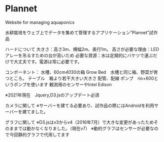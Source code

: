 # Plannet
Website for managing aquaponics

水耕栽培をウェブ上でデータを集めて管理するアプリケーション”Plannet”試作品

  ハードについて
    大きさ：高さ3m、横幅2m、奥行1m。
    高さが必要な理由：LEDアレーを吊るすための台が高いため
    必要な資源：水は定期的にバケツで運ぶだけで大丈夫です。電源は常に必要です。

  コンポーネント：
	  水槽、60cm*40*30の箱
	  Grow Bed　水槽と同じ箱、野菜が育つところ。
	  テーブル　箱より若干大きい大きさ
	  配管、配線
	  ポンプ　rio+600というポンプを使います
	  観測用のセンサーやIntel Edison

※2021年現在　Jquery,D3.jsのアップデート必須

カメラに関して
※サーバーを建てる必要あり、試作品の際にはAndroidを利用サーバーを建てました。

グラフに関して
※D3.jsはv3からv4（2016年7月）で大きな変更があったためそのままでは動かなくなりました。（現在v7）
※動的グラフはセンサーが必要なので今回静的グラフで代用してます
